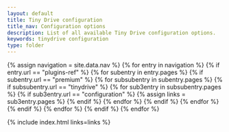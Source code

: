 ```yaml
---
layout: default
title: Tiny Drive configuration
title_nav: Configuration options
description: List of all available Tiny Drive configuration options.
keywords: tinydrive configuration
type: folder
---
```


{% assign navigation = site.data.nav %}
{% for entry in navigation %}
  {% if entry.url == "plugins-ref" %}
    {% for subentry in entry.pages %}
      {% if subentry.url == "premium" %}
        {% for subsubentry in subentry.pages %}
          {% if subsubentry.url == "tinydrive" %}
            {% for sub3entry in subsubentry.pages %}
              {% if sub3entry.url == "configuration" %}
                {% assign links = sub3entry.pages %}
              {% endif %}
            {% endfor %}
          {% endif %}
        {% endfor %}
      {% endif %}
    {% endfor %}
  {% endif %}
{% endfor %}

{% include index.html links=links %}
